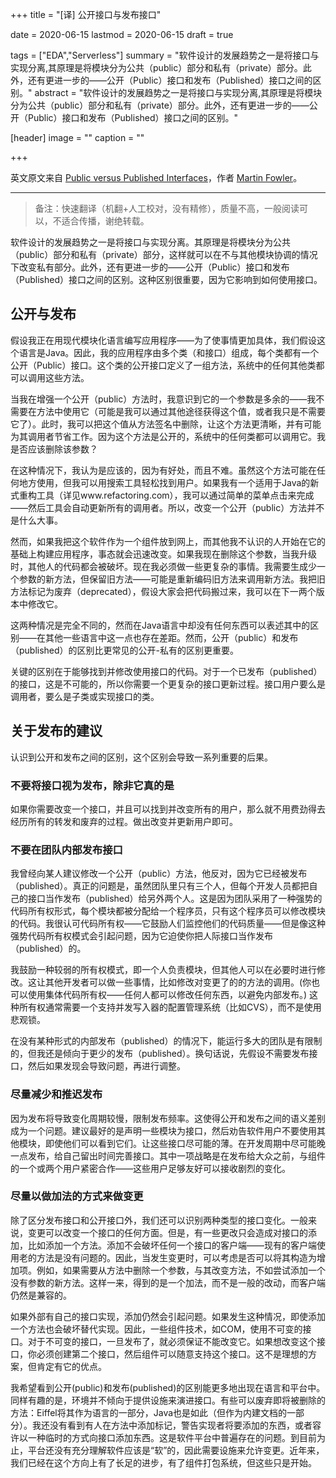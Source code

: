 +++
title = "[译] 公开接口与发布接口"

date = 2020-06-15
lastmod = 2020-06-15
draft = true

tags = ["EDA","Serverless"]
summary = "软件设计的发展趋势之一是将接口与实现分离,其原理是将模块分为公共（public）部分和私有（private）部分。此外，还有更进一步的——公开（Public）接口和发布（Published）接口之间的区别。"
abstract = "软件设计的发展趋势之一是将接口与实现分离,其原理是将模块分为公共（public）部分和私有（private）部分。此外，还有更进一步的——公开（Public）接口和发布（Published）接口之间的区别。"

[header]
image = ""
caption = ""

+++

英文原文来自 [Public versus Published Interfaces](https://martinfowler.com/ieeeSoftware/published.pdf)，作者 [Martin Fowler](https://martinfowler.com/)。

-----------------------

> 备注：快速翻译（机翻+人工校对，没有精修），质量不高，一般阅读可以，不适合传播，谢绝转载。

软件设计的发展趋势之一是将接口与实现分离。其原理是将模块分为公共（public）部分和私有（private）部分，这样就可以在不与其他模块协调的情况下改变私有部分。此外，还有更进一步的——公开（Public）接口和发布（Published）接口之间的区别。这种区别很重要，因为它影响到如何使用接口。

## 公开与发布

假设我正在用现代模块化语言编写应用程序——为了使事情更加具体，我们假设这个语言是Java。因此，我的应用程序由多个类（和接口）组成，每个类都有一个公开（Public）接口。这个类的公开接口定义了一组方法，系统中的任何其他类都可以调用这些方法。

当我在增强一个公开（public）方法时，我意识到它的一个参数是多余的——我不需要在方法中使用它（可能是我可以通过其他途径获得这个值，或者我只是不需要它了）。此时，我可以把这个值从方法签名中删除，让这个方法更清晰，并有可能为其调用者节省工作。因为这个方法是公开的，系统中的任何类都可以调用它。我是否应该删除该参数？

在这种情况下，我认为是应该的，因为有好处，而且不难。虽然这个方法可能在任何地方使用，但我可以用搜索工具轻松找到用户。如果我有一个适用于Java的新式重构工具（详见www.refactoring.com），我可以通过简单的菜单点击来完成——然后工具会自动更新所有的调用者。所以，改变一个公开（public）方法并不是什么大事。

然而，如果我把这个软件作为一个组件放到网上，而其他我不认识的人开始在它的基础上构建应用程序，事态就会迅速改变。如果我现在删除这个参数，当我升级时，其他人的代码都会被破坏。现在我必须做一些更复杂的事情。我需要生成少一个参数的新方法，但保留旧方法——可能是重新编码旧方法来调用新方法。我把旧方法标记为废弃（deprecated），假设大家会把代码搬过来，我可以在下一两个版本中修改它。

这两种情况是完全不同的，然而在Java语言中却没有任何东西可以表述其中的区别——在其他一些语言中这一点也存在差距。然而，公开（public）和发布（published）的区别比更常见的公开-私有的区别更重要。

关键的区别在于能够找到并修改使用接口的代码。对于一个已发布（published）的接口，这是不可能的，所以你需要一个更复杂的接口更新过程。接口用户要么是调用者，要么是子类或实现接口的类。

## 关于发布的建议

认识到公开和发布之间的区别，这个区别会导致一系列重要的后果。

### 不要将接口视为发布，除非它真的是

如果你需要改变一个接口，并且可以找到并改变所有的用户，那么就不用费劲得去经历所有的转发和废弃的过程。做出改变并更新用户即可。

### 不要在团队内部发布接口

 我曾经向某人建议修改一个公开（public）方法，他反对，因为它已经被发布（published）。真正的问题是，虽然团队里只有三个人，但每个开发人员都把自己的接口当作发布（published）给另外两个人。这是因为团队采用了一种强势的代码所有权形式，每个模块都被分配给一个程序员，只有这个程序员可以修改模块的代码。我很认可代码所有权——它鼓励人们监控他们的代码质量——但是像这种强势代码所有权模式会引起问题，因为它迫使你把人际接口当作发布（published）的。

 我鼓励一种较弱的所有权模式，即一个人负责模块，但其他人可以在必要时进行修改。这让其他开发者可以做一些事情，比如修改对变更了的的方法的调用。(你也可以使用集体代码所有权——任何人都可以修改任何东西，以避免内部发布。) 这种所有权通常需要一个支持并发写入器的配置管理系统（比如CVS），而不是使用悲观锁。

在没有某种形式的内部发布（published）的情况下，能运行多大的团队是有限制的，但我还是倾向于更少的发布（published）。换句话说，先假设不需要发布接口，然后如果发现会导致问题，再进行调整。

### 尽量减少和推迟发布 

因为发布将导致变化周期较慢，限制发布频率。这使得公开和发布之间的语义差别成为一个问题。建议最好的是声明一些模块为接口，然后劝告软件用户不要使用其他模块，即使他们可以看到它们。让这些接口尽可能的薄。在开发周期中尽可能晚一点发布，给自己留出时间完善接口。其中一项战略是在发布给大众之前，与组件的一个或两个用户紧密合作——这些用户足够友好可以接收剧烈的变化。

### 尽量以做加法的方式来做变更 

除了区分发布接口和公开接口外，我们还可以识别两种类型的接口变化。一般来说，变更可以改变一个接口的任何方面。但是，有一些更改只会造成对接口的添加，比如添加一个方法。添加不会破坏任何一个接口的客户端——现有的客户端使用老的方法是没有问题的。因此，当发生变更时，可以考虑是否可以将其构造为增加项。例如，如果需要从方法中删除一个参数，与其改变方法，不如尝试添加一个没有参数的新方法。这样一来，得到的是一个加法，而不是一般的改动，而客户端仍然是兼容的。

如果外部有自己的接口实现，添加仍然会引起问题。如果发生这种情况，即使添加一个方法也会破坏替代实现。因此，一些组件技术，如COM，使用不可变的接口。对于不可变的接口，一旦发布了，就必须保证不能改变它。如果想改变这个接口，你必须创建第二个接口，然后组件可以随意支持这个接口。这不是理想的方案，但肯定有它的优点。

我希望看到公开(public)和发布(published)的区别能更多地出现在语言和平台中。同样有趣的是，环境并不倾向于提供设施来演进接口。有些可以废弃即将被删除的方法：Eiffel将其作为语言的一部分，Java也是如此（但作为内建文档的一部分）。我还没有看到有人在方法中添加标记，警告实现者将要添加的东西，或者容许以一种临时的方式向接口添加东西。这是软件平台中普遍存在的问题。到目前为止，平台还没有充分理解软件应该是“软”的，因此需要设施来允许变更。近年来，我们已经在这个方向上有了长足的进步，有了组件打包系统，但这些只是开始。

